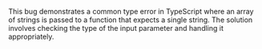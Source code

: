 This bug demonstrates a common type error in TypeScript where an array of strings is passed to a function that expects a single string. The solution involves checking the type of the input parameter and handling it appropriately.